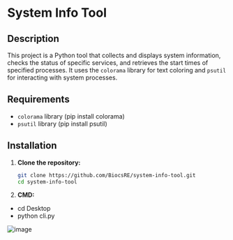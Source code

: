 # System Info Tool

## Description

This project is a Python tool that collects and displays system information, checks the status of specific services, and retrieves the start times of specified processes. It uses the `colorama` library for text coloring and `psutil` for interacting with system processes.

## Requirements

- `colorama` library (pip install colorama)
- `psutil` library (pip install psutil)

## Installation

1. **Clone the repository:**
   ```bash
   git clone https://github.com/BiocsRE/system-info-tool.git
   cd system-info-tool
2. **CMD:**

- cd Desktop
- python cli.py

![image](https://github.com/user-attachments/assets/2f07b060-b205-464b-8e54-45aedf460c72)

